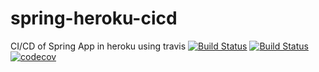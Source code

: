 # spring-heroku-cicd
CI/CD of Spring App in heroku using travis
[![Build Status](https://travis-ci.org/sukantaa/spring-heroku-cicd.svg?branch=master)](https://travis-ci.org/github/sukantaa/spring-heroku-cicd)
[![Build Status](https://img.shields.io/docker/cloud/build/sukantaa1/spring-heroku-cicd.svg)](https://img.shields.io/docker/cloud/build/sukantaa1/spring-heroku-cicd)
[![codecov](https://codecov.io/gh/sukantaa/spring-heroku-cicd/branch/master/graph/badge.svg)](https://codecov.io/gh/sukantaa/spring-heroku-cicd)

